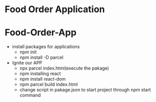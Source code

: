 # Food Order Application

# Food-Order-App
- install packages for applications
    - npm init
    - npm install -D parcel
- Ignite our APP
    - npx parcel index.html(execute the pakage)
    - npm installing react
    - npm install react-dom
    - npm parcel build index.html
    - change script in pakage.json to start project through npm start command
    